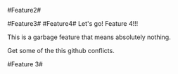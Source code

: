 
#Feature2#

#Feature3#
#Feature4#
Let's go! Feature 4!!!



This is a garbage feature that means absolutely nothing.

Get some of the this github conflicts.


#Feature 3#


